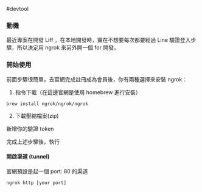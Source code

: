#devtool
### 動機

最近專案在開發 Liff ，在本地開發時，實在不想要每次都要經過 Line 驗證登入步驟，所以決定用 ngrok 來另外開一個 for 開發。

### 開始使用

前面步驟很簡單，去官網完成註冊成為會員後，你有兩種選擇來安裝 ngrok：
1. 指令下載（在這邊官網是使用 homebrew 進行安裝）
```terminal
brew install ngrok/ngrok/ngrok
```

2. 下載壓縮檔案(zip)


新增你的驗證 token


完成上述步驟後，執行

#### 開啟渠道 (tunnel)

官網預設是起一個 port: 80 的渠道
```terminal
ngrok http [your port]
```


